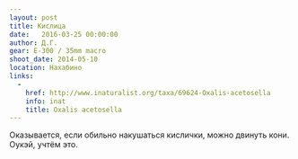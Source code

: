 ```yaml
---
layout: post
title: Кислица
date:   2016-03-25 00:00:00
author: Д.Г.
gear: E-300 / 35mm macro
shoot_date: 2014-05-10
location: Нахабино
links:
  -
    href: http://www.inaturalist.org/taxa/69624-Oxalis-acetosella
    info: inat
    title: Oxalis acetosella
---
```


Оказывается, если обильно накушаться кислички, можно двинуть кони. Оукэй, учтём это.
